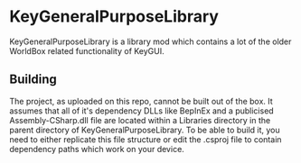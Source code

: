 # KeyGeneralPurposeLibrary

KeyGeneralPurposeLibrary is a library mod which contains a lot of the older WorldBox related functionality of KeyGUI.

## Building

The project, as uploaded on this repo, cannot be built out of the box. It assumes that all of it's dependency DLLs like BepInEx and a publicised Assembly-CSharp.dll file are located within a Libraries directory in the parent directory of KeyGeneralPurposeLibrary.
To be able to build it, you need to either replicate this file structure or edit the .csproj file to contain dependency paths which work on your device.
